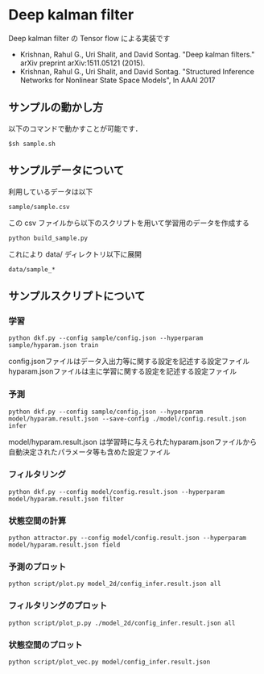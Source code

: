 # Deep kalman filter

Deep kalman filter の Tensor flow による実装です

- Krishnan, Rahul G., Uri Shalit, and David Sontag. "Deep kalman filters." arXiv preprint arXiv:1511.05121 (2015).
- Krishnan, Rahul G., Uri Shalit, and David Sontag. "Structured Inference Networks for Nonlinear State Space Models", In AAAI 2017

## サンプルの動かし方

以下のコマンドで動かすことが可能です．

```
$sh sample.sh
```
## サンプルデータについて
利用しているデータは以下
```
sample/sample.csv
```

この csv ファイルから以下のスクリプトを用いて学習用のデータを作成する
```
python build_sample.py
```

これにより data/ ディレクトリ以下に展開
```
data/sample_*
```



## サンプルスクリプトについて

### 学習

```
python dkf.py --config sample/config.json --hyperparam sample/hyparam.json train 
```
config.jsonファイルはデータ入出力等に関する設定を記述する設定ファイル
hyparam.jsonファイルは主に学習に関する設定を記述する設定ファイル


### 予測

```
python dkf.py --config sample/config.json --hyperparam model/hyparam.result.json --save-config ./model/config.result.json infer
```
model/hyparam.result.json
は学習時に与えられたhyparam.jsonファイルから自動決定されたパラメータ等も含めた設定ファイル


### フィルタリング

```
python dkf.py --config model/config.result.json --hyperparam model/hyparam.result.json filter
```


### 状態空間の計算

```
python attractor.py --config model/config.result.json --hyperparam model/hyparam.result.json field
```

### 予測のプロット

```
python script/plot.py model_2d/config_infer.result.json all
```

### フィルタリングのプロット
```
python script/plot_p.py ./model_2d/config_infer.result.json all 
```

### 状態空間のプロット
```
python script/plot_vec.py model/config_infer.result.json
```

